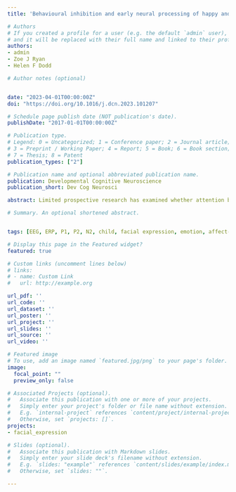 ```yaml
---
title: 'Behavioural inhibition and early neural processing of happy and angry faces interact to predict anxiety: a longitudinal ERP study'

# Authors
# If you created a profile for a user (e.g. the default `admin` user), write the username (folder name) here 
# and it will be replaced with their full name and linked to their profile.
authors:
- admin
- Zoe J Ryan
- Helen F Dodd

# Author notes (optional)


date: "2023-04-01T00:00:00Z"
doi: "https://doi.org/10.1016/j.dcn.2023.101207"

# Schedule page publish date (NOT publication's date).
publishDate: "2017-01-01T00:00:00Z"

# Publication type.
# Legend: 0 = Uncategorized; 1 = Conference paper; 2 = Journal article;
# 3 = Preprint / Working Paper; 4 = Report; 5 = Book; 6 = Book section;
# 7 = Thesis; 8 = Patent
publication_types: ["2"]

# Publication name and optional abbreviated publication name.
publication: Developmental Cognitive Neuroscience
publication_short: Dev Cog Neurosci

abstract: Limited prospective research has examined whether attention biases to emotion moderate associations between Behavioural Inhibition (BI) and anxiety in preschool-aged children. Furthermore, there has been an over-reliance on behavioral measures in previous studies. Accordingly, we assessed anxiety in a sample of preschool-aged children (3–4 years) at baseline, and again approximately 6 and 11 months later, after they started school. At baseline, children completed an assessment of BI and an EEG task where they were presented with angry, happy, and neutral faces. EEG analyses focused on ERPs (P1, P2, N2) associated with specific stages of attention allocation. Interactions between BI and emotion bias (ERP amplitude for emotional versus neutral faces) were found for N2 and P1. For N2, BI was significantly associated with higher overall anxiety when an angry bias was present. Interestingly for P1, BI was associated with higher overall anxiety when a happy bias was absent. Finally, interactions were found between linear time and happy and angry bias for P1, with a greater linear decrease in anxiety over time when biases were high. These results suggest that attention to emotional stimuli moderates the BI-anxiety relationship across early development.

# Summary. An optional shortened abstract.


tags: [EEG, ERP, P1, P2, N2, child, facial expression, emotion, affect-biased attention, anxiety, behavioral inhibition, longitudinal]

# Display this page in the Featured widget?
featured: true

# Custom links (uncomment lines below)
# links:
# - name: Custom Link
#   url: http://example.org

url_pdf: ''
url_code: ''
url_dataset: ''
url_poster: ''
url_project: ''
url_slides: ''
url_source: ''
url_video: ''

# Featured image
# To use, add an image named `featured.jpg/png` to your page's folder. 
image:
  focal_point: ""
  preview_only: false

# Associated Projects (optional).
#   Associate this publication with one or more of your projects.
#   Simply enter your project's folder or file name without extension.
#   E.g. `internal-project` references `content/project/internal-project/index.md`.
#   Otherwise, set `projects: []`.
projects:
- facial_expression

# Slides (optional).
#   Associate this publication with Markdown slides.
#   Simply enter your slide deck's filename without extension.
#   E.g. `slides: "example"` references `content/slides/example/index.md`.
#   Otherwise, set `slides: ""`.

---
```



